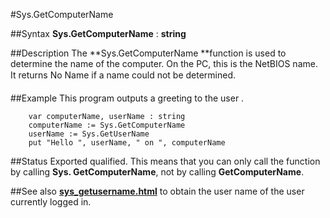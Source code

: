 
#Sys.GetComputerName

##Syntax
**Sys.GetComputerName** : **string**



##Description
The **Sys.GetComputerName **function is used to determine the name of the computer. On the PC, this is the NetBIOS name. It returns No Name if a name could not be determined.



##Example
This program outputs a greeting to the user .


        var computerName, userName : string
        computerName := Sys.GetComputerName
        userName := Sys.GetUserName
        put "Hello ", userName, " on ", computerName
##Status
Exported qualified.
This means that you can only call the function by calling **Sys. GetComputerName**, not by calling **GetComputerName**.



##See also
**[sys_getusername.html](Sys.GetUserName)** to obtain the user name of the user currently logged in.


